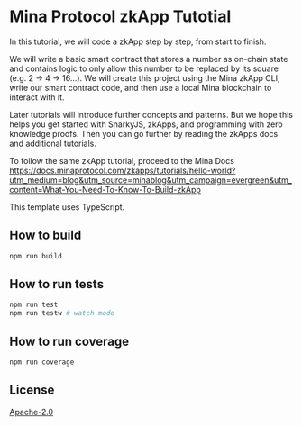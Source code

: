 # Mina Protocol zkApp Tutotial

In this tutorial, we will code a zkApp step by step, from start to finish.

We will write a basic smart contract that stores a number as on-chain state and contains logic to only allow this number to be replaced by its square (e.g. 2 -> 4 -> 16...). We will create this project using the Mina zkApp CLI, write our smart contract code, and then use a local Mina blockchain to interact with it.

Later tutorials will introduce further concepts and patterns. But we hope this helps you get started with SnarkyJS, zkApps, and programming with zero knowledge proofs. Then you can go further by reading the zkApps docs and additional tutorials.

To follow the same zkApp tutorial, proceed to the Mina Docs 
https://docs.minaprotocol.com/zkapps/tutorials/hello-world?utm_medium=blog&utm_source=minablog&utm_campaign=evergreen&utm_content=What-You-Need-To-Know-To-Build-zkApp

This template uses TypeScript.

## How to build

```sh
npm run build
```

## How to run tests

```sh
npm run test
npm run testw # watch mode
```

## How to run coverage

```sh
npm run coverage
```

## License

[Apache-2.0](LICENSE)
